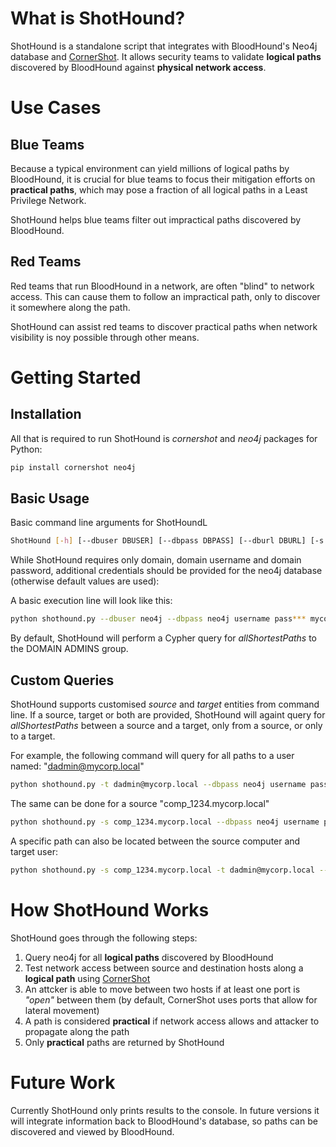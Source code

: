 # What is ShotHound?
ShotHound is a standalone script that integrates with BloodHound's Neo4j database and [CornerShot](https://github.com/zeronetworks/cornershot).
It allows security teams to validate **logical paths** discovered by BloodHound against **physical network access**.

# Use Cases
## Blue Teams
Because a typical environment can yield millions of logical paths by BloodHound, it is crucial for blue teams to focus their mitigation efforts on **practical paths**, which may pose a fraction of all logical paths in a Least Privilege Network.

ShotHound helps blue teams filter out impractical paths discovered by BloodHound.   

## Red Teams
Red teams that run BloodHound in a network, are often "blind" to network access. This can cause them to follow an impractical path, only to discover it somewhere along the path.

ShotHound can assist red teams to discover practical paths when network visibility is noy possible through other means. 

# Getting Started

## Installation
All that is required to run ShotHound is *cornershot* and *neo4j* packages for Python: 
 ```bash
pip install cornershot neo4j
```

## Basic Usage
Basic command line arguments for ShotHoundL 
```bash
ShotHound [-h] [--dbuser DBUSER] [--dbpass DBPASS] [--dburl DBURL] [-s SOURCE] [-t TARGET] [-v] [-w THREADS] domain_user domain_password domain
```
While ShotHound requires only domain, domain username and domain password, additional credentials should be provided for the neo4j database (otherwise default values are used): 
 
A basic execution line will look like this: 
 ```bash
python shothound.py --dbuser neo4j --dbpass neo4j username pass*** mycorp.local
``` 

By default, ShotHound will perform a Cypher query for *allShortestPaths* to the DOMAIN ADMINS group.

## Custom Queries
ShotHound supports customised *source* and *target* entities from command line. If a source, target or both are provided, ShotHound will againt query for *allShortestPaths* between a source and a target, only from a source, or only to a target.  
  
For example, the following command will query for all paths to a user named: "dadmin@mycorp.local"     
```bash
python shothound.py -t dadmin@mycorp.local --dbpass neo4j username pass*** mycorp.local
```
The same can be done for a source "comp_1234.mycorp.local"
```bash
python shothound.py -s comp_1234.mycorp.local --dbpass neo4j username pass*** mycorp.local
```
A specific path can also be located between the source computer and target user:
```bash
python shothound.py -s comp_1234.mycorp.local -t dadmin@mycorp.local --dbpass neo4j username pass*** mycorp.local
```

# How ShotHound Works

ShotHound goes through the following steps: 
1. Query neo4j for all **logical paths** discovered by BloodHound
2. Test network access between source and destination hosts along a **logical path** using [CornerShot](https://github.com/zeronetworks/cornershot)
3. An attcker is able to move between two hosts if at least one port is *"open"* between them (by default, CornerShot uses ports that allow for lateral movement) 
4. A path is considered **practical** if network access allows and attacker to propagate along the path
5. Only **practical** paths are returned by ShotHound  

# Future Work
Currently ShotHound only prints results to the console. 
In future versions it will integrate information back to BloodHound's database, so paths can be discovered and viewed by BloodHound.
       
